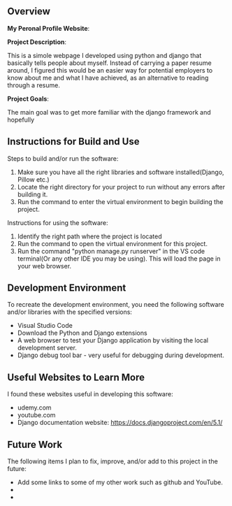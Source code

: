 ## Overview

**My Peronal Profile Website**:

**Project Description**:

This is a simole webpage I developed using python and django that basically tells people about myself. Instead of carrying a paper resume around, I figured this would be an easier way for potential employers to know about me and what I have achieved, as an alternative to reading through a resume.

**Project Goals**:

The main goal was to get more familiar with the django framework and hopefully 

## Instructions for Build and Use

Steps to build and/or run the software:

1. Make sure you have all the right libraries and software installed(Django, Pillow etc.)
2. Locate the right directory for your project to run without any errors after building it.
3. Run the command to enter the virtual environment to begin building the project.

Instructions for using the software:

1. Identify the right path where the project is located
2. Run the command to open the virtual environment for this project.
3. Run the command "python manage.py runserver" in the VS code terminal(Or any other IDE you may be using). This will load the page in your web browser. 

## Development Environment 

To recreate the development environment, you need the following software and/or libraries with the specified versions:

* Visual Studio Code 
* Download the Python and Django extensions
* A web browser to test your Django application by visiting the local development server. 
* Django debug tool bar - very useful for debugging during development.

## Useful Websites to Learn More

I found these websites useful in developing this software:

* udemy.com
* youtube.com
* Django documentation website: https://docs.djangoproject.com/en/5.1/

## Future Work

The following items I plan to fix, improve, and/or add to this project in the future:

* Add some links to some of my other work such as github and YouTube.
* 
* 
